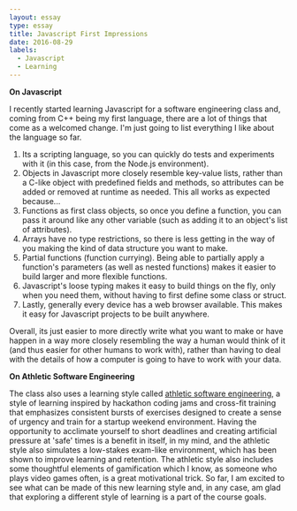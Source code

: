 ```yaml
---
layout: essay
type: essay
title: Javascript First Impressions
date: 2016-08-29
labels:
  - Javascript
  - Learning
---
```


__On Javascript__

I recently started learning Javascript for a software engineering class and, coming from C++ being my first language, there are a lot of things that come as a welcomed change. I'm just going to list everything I like about the language so far.

1. Its a scripting language, so you can quickly do tests and experiments with it (in this case, from the Node.js environment).
2. Objects in Javascript more closely resemble key-value lists, rather than a C-like object with predefined fields and methods, so attributes can be added or removed at runtime as needed. This all works as expected because...
3. Functions as first class objects, so once you define a function, you can pass it around like any other variable (such as adding it to an object's list of attributes).
4. Arrays have no type restrictions, so there is less getting in the way of you making the kind of data structure you want to make.
5. Partial functions (function currying). Being able to partially apply a function's parameters (as well as nested functions) makes it easier to build larger and more flexible functions.
6. Javascript's loose typing makes it easy to build things on the fly, only when you need them, without having to first define some class or struct.
7. Lastly, generally every device has a web browser available. This makes it easy for Javascript projects to be built anywhere.

Overall, its just easier to more directly write what you want to make or have happen in a way more closely resembling the way a human would think of it (and thus easier for other humans to work with), rather than having to deal with the details of how a computer is going to have to work with your data.

__On Athletic Software Engineering__

The class also uses a learning style called [athletic software engineering](http://philipmjohnson.org/essays/athletic-software-engineering.html), a style of learning inspired by hackathon coding jams and cross-fit training that emphasizes consistent bursts of exercises designed to create a sense of urgency and train for a startup weekend environment. Having the opportunity to acclimate yourself to short deadlines and creating artificial pressure at 'safe' times is a benefit in itself, in my mind, and the athletic style also simulates a low-stakes exam-like environment, which has been shown to improve learning and retention. The athletic style also includes some thoughtful elements of gamification which I know, as someone who plays video games often, is a great motivational trick. So far, I am excited to see what can be made of this new learning style and, in any case, am glad that exploring a different style of learning is a part of the course goals.